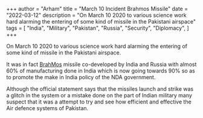 +++
author = "Arham"
title = "March 10 Incident Brahmos Missile"
date = "2022-03-12"
description = "On March 10 2020 to various science work hard alarming the entering of some kind of missile in the Pakistani airspace"
tags = [
    "India",
    "Military",
    "Pakistan",
    "Russia",
    "Security",
    "Diplomacy",
]
+++

On March 10 2020 to various science work hard alarming the entering of some kind of missile in the Pakistani airspace.

It was in fact [BrahMos](/posts/brahMos) missile co-developed by India and Russia with almost 60% of manufacturing done in India which is now going towards 90% so as to promote the make in India policy of the NDA government.

Although the official statement says that the missiles launch and strike was a glitch in the system or a mistake done on the part of Indian military many suspect that it was a attempt to try and see how efficient and effective the Air defence systems of Pakistan.
